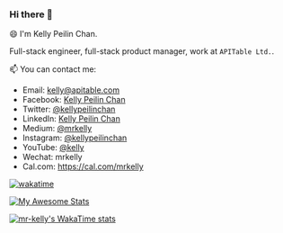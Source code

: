 ### Hi there 👋

😄 I'm Kelly Peilin Chan. 

Full-stack engineer, full-stack product manager, work at `APITable Ltd.`.

📫 You can contact me:


- Email: kelly@apitable.com
- Facebook: [Kelly Peilin Chan](https://www.facebook.com/kellypeilinchan)
- Twitter: [@kellypeilinchan](https://twitter.com/kellypeilinchan)
- LinkedIn: [Kelly Peilin Chan](https://www.linkedin.com/in/kellypeilinchan/)
- Medium: [@mrkelly](https://medium.com/@mrkelly)
- Instagram: [@kellypeilinchan](https://www.instagram.com/kellypeilinchan/)
- YouTube: [@kelly](https://www.youtube.com/channel/UCOtfknBLF6OBlX0LqIkR4xw)
- Wechat: mrkelly
- Cal.com: https://cal.com/mrkelly

[![wakatime](https://wakatime.com/badge/user/a89e55cd-d3c6-4fad-96bc-5df17fbc74e8.svg)](https://wakatime.com/@a89e55cd-d3c6-4fad-96bc-5df17fbc74e8)

[![My Awesome Stats](https://awesome-github-stats.azurewebsites.net/user-stats/mr-kelly?cardType=level&preferLogin=false)](https://git.io/awesome-stats-card)

[![mr-kelly's WakaTime stats](https://github-readme-stats.vercel.app/api/wakatime?username=mrkelly&layout=compact)](https://github.com/mr-kelly)

<!--
**mr-kelly/mr-kelly** is a ✨ _special_ ✨ repository because its `README.md` (this file) appears on your GitHub profile.

Here are some ideas to get you started:

- 🔭 I’m currently working on ...
- 🌱 I’m currently learning ...
- 👯 I’m looking to collaborate on ...
- 🤔 I’m looking for help with ...
- 💬 Ask me about ...
- 📫 How to reach me: ...
- 😄 Pronouns: ...
- ⚡ Fun fact: ...
-->
